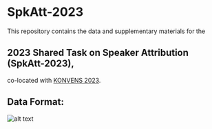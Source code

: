 # SpkAtt-2023

This repository contains the data and supplementary materials for the 

## 2023 Shared Task on Speaker Attribution (SpkAtt-2023),

co-located with [KONVENS 2023](https://www.thi.de/konvens-2023/).


## Data Format:

![alt text](https://github.com/umanlp/SpkAtt-2023/img/json-format-task1.png "Data format task 1")

